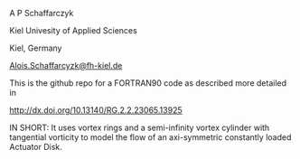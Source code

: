 A P Schaffarczyk

Kiel Univesity of Applied Sciences

Kiel, Germany

Alois.Schaffarcyzk@fh-kiel.de

This is the github repo for a FORTRAN90 code as described more detailed in

http://dx.doi.org/10.13140/RG.2.2.23065.13925

IN SHORT: It uses vortex rings and a semi-infinity vortex cylinder with tangential vorticity to model the flow of an axi-symmetric constantly loaded Actuator Disk. 
